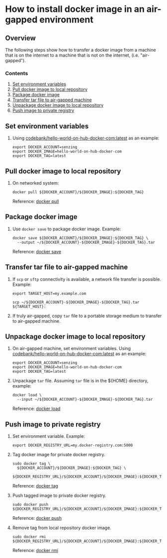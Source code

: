 # How to install docker image in an air-gapped environment

## Overview

The following steps show how to transfer a docker image from a machine
that is on the internet to a machine that is not on the internet, (i.e. "air-gapped").

### Contents

1. [Set environment variables](#set-environment-variables)
1. [Pull docker image to local repository](#pull-docker-image-to-local-repository)
1. [Package docker image](#package-docker-image)
1. [Transfer tar file to air-gapped machine](#transfer-tar-file-to-air-gapped-machine)
1. [Unpackage docker image to local repository](#unpackage-docker-image-to-local-repository)
1. [Push image to private registry](#push-image-to-private-registry)

## Set environment variables

1. Using [codebank/hello-world-on-hub-docker-com:latest](https://hub.docker.com/r/richiebono/hello-world-on-hub-docker-com) as an example:

    ```console
    export DOCKER_ACCOUNT=senzing
    export DOCKER_IMAGE=hello-world-on-hub-docker-com
    export DOCKER_TAG=latest
    ```

## Pull docker image to local repository

1. On networked system:

    ```console
    docker pull ${DOCKER_ACCOUNT}/${DOCKER_IMAGE}:${DOCKER_TAG}
    ```

    Reference: [docker pull](https://docs.docker.com/engine/reference/commandline/pull/)

## Package docker image

1. Use `docker save` to package docker image. Example:

    ```console
    docker save ${DOCKER_ACCOUNT}/${DOCKER_IMAGE}:${DOCKER_TAG} \
      --output ~/${DOCKER_ACCOUNT}-${DOCKER_IMAGE}-${DOCKER_TAG}.tar
    ```

    Reference: [docker save](https://docs.docker.com/engine/reference/commandline/save/)

## Transfer tar file to air-gapped machine

1. If `scp` or `sftp` connectivity is available, a network file transfer is possible. Example:

    ```console
    export TARGET_HOST=my.example.com

    scp ~/${DOCKER_ACCOUNT}-${DOCKER_IMAGE}-${DOCKER_TAG}.tar ${TARGET_HOST}:
    ```

1. If truly air-gapped, copy `tar` file to a portable storage medium to transfer to air-gapped machine.

## Unpackage docker image to local repository

1. On air-gapped machine, set environment variables.
   Using [codebank/hello-world-on-hub-docker-com:latest](https://hub.docker.com/r/richiebono/hello-world-on-hub-docker-com) as an example:

    ```console
    export DOCKER_ACCOUNT=senzing
    export DOCKER_IMAGE=hello-world-on-hub-docker-com
    export DOCKER_TAG=latest
    ```

1. Unpackage `tar` file. Assuming `tar` file is in the ${HOME} directory, example:

    ```console
    docker load \
      --input ~/${DOCKER_ACCOUNT}-${DOCKER_IMAGE}-${DOCKER_TAG}.tar
    ```

    Reference: [docker load](https://docs.docker.com/engine/reference/commandline/load/)

## Push image to private registry

1. Set environment variable. Example:

    ```console
    export DOCKER_REGISTRY_URL=my.docker-registry.com:5000
    ```

1. Tag docker image for private docker registry.

    ```console
    sudo docker tag \
      ${DOCKER_ACCOUNT}/${DOCKER_IMAGE}:${DOCKER_TAG} \
      ${DOCKER_REGISTRY_URL}/${DOCKER_ACCOUNT}/${DOCKER_IMAGE}:${DOCKER_TAG}
    ```

    Reference: [docker tag](https://docs.docker.com/engine/reference/commandline/tag/)

1. Push tagged image to private docker registry.

    ```console
    sudo docker push ${DOCKER_REGISTRY_URL}/${DOCKER_ACCOUNT}/${DOCKER_IMAGE}:${DOCKER_TAG}
    ```

    Reference: [docker push](https://docs.docker.com/engine/reference/commandline/push/)

1. Remove tag from local repository docker image.

    ```console
    sudo docker rmi ${DOCKER_REGISTRY_URL}/${DOCKER_ACCOUNT}/${DOCKER_IMAGE}:${DOCKER_TAG}
    ```

    Reference: [docker rmi](https://docs.docker.com/engine/reference/commandline/rmi/)
